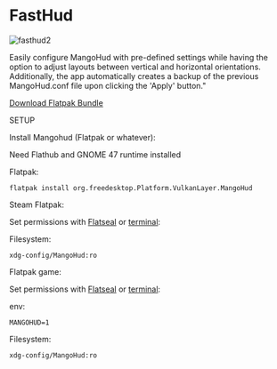 # FastHud

![fasthud2](https://github.com/user-attachments/assets/1404bfab-a0c4-491b-82be-eb834a7f57fc)



Easily configure MangoHud with pre-defined settings while having the option to adjust layouts between vertical and horizontal orientations. Additionally, the app automatically creates a backup of the previous MangoHud.conf file upon clicking the 'Apply' button."


[Download Flatpak Bundle](https://github.com/fastoslinux/FastHud/releases/download/0.1/io.github.fastoslinux.fasthud.flatpak)


SETUP

Install Mangohud (Flatpak or whatever):

Need Flathub and GNOME 47 runtime installed

Flatpak:

``flatpak install org.freedesktop.Platform.VulkanLayer.MangoHud``

Steam Flatpak:

Set permissions with [Flatseal](https://flathub.org/pt-BR/apps/com.github.tchx84.Flatseal) or [terminal](https://docs.flatpak.org/en/latest/sandbox-permissions.html?highlight=permission):

Filesystem:

``xdg-config/MangoHud:ro``

Flatpak game:

Set permissions with [Flatseal](https://flathub.org/pt-BR/apps/com.github.tchx84.Flatseal) or [terminal](https://docs.flatpak.org/en/latest/sandbox-permissions.html?highlight=permission):

env:

``MANGOHUD=1``

Filesystem:

``xdg-config/MangoHud:ro``


